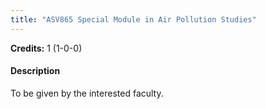 ```yaml
---
title: "ASV865 Special Module in Air Pollution Studies"
---
```

**Credits:** 1 (1-0-0)

#### Description
To be given by the interested faculty.